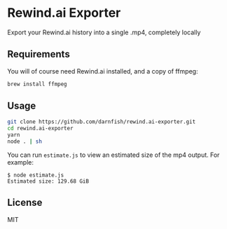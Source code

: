 # Rewind.ai Exporter
Export your Rewind.ai history into a single .mp4, completely locally

## Requirements
You will of course need Rewind.ai installed, and a copy of ffmpeg:
```sh
brew install ffmpeg
```

## Usage
```sh
git clone https://github.com/darnfish/rewind.ai-exporter.git
cd rewind.ai-exporter
yarn
node . | sh
```

You can run `estimate.js` to view an estimated size of the mp4 output. For example:
```
$ node estimate.js
Estimated size: 129.68 GiB
```

## License
MIT
